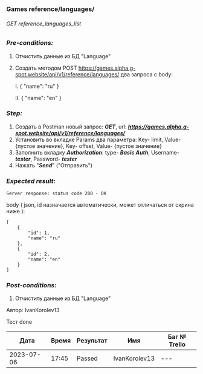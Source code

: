### Games reference/languages/ 
###### GET reference_languages_list

### *Pre-conditions:*
1. Отчистить данные из БД "Language"
2. Создать методом POST https://games.alpha.g-spot.website/api/v1/reference/languages/ два запроса с body:

   
      I.
      {
         "name": "ru"
      }

      II.
      {
         "name": "en"
      }
   
### *Step:*
1. Создать в Postman новый запрос: ***GET***, url: ***https://games.alpha.g-spot.website/api/v1/reference/languages/***
2. Установить во вкладке Params два параметра: 
     Key- limit, Value-   {пустое значение}, 
     Key- offset, Value-  {пустое значение}
3. Заполнить вкладку ***Authorization***: type- ***Basic Auth***, Username- ***tester***, Password- ***tester***
4. Нажать "***Send***" ("Отправить")

### *Expected result:*
    Server response: status code 200 - OK

body ( json, id назначается автоматически, может отличаться от скрина ниже ):

    [
        { 
            "id": 1,  
            "name": "ru" 
        },
        { 
            "id": 2,  
            "name": "en" 
        } 
    ]

### *Post-conditions:*
1. Отчистить данные из БД "Language"


Автор: IvanKorolev13

Тест done

| Дата       | Время | Результат | Имя | Баг № Trello |
|------------|-------| --- | --- | --- |
| 2023-07-06 | 17:45 | Passed | IvanKorolev13 | --- | 